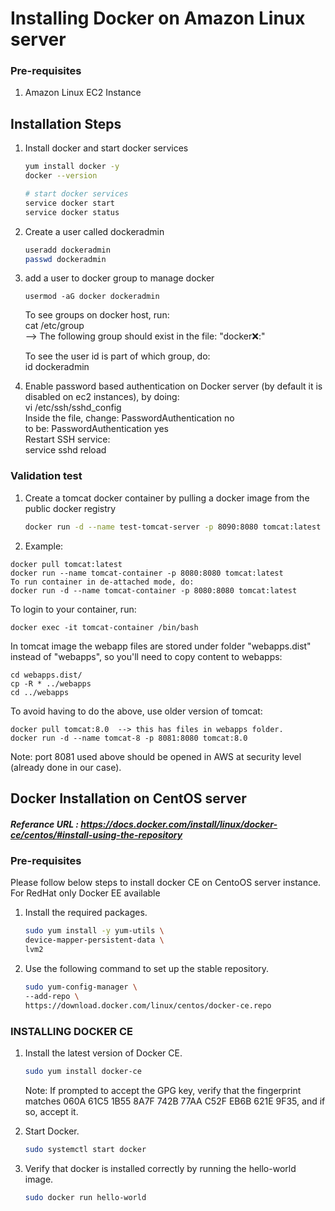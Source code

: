 # Installing Docker on Amazon Linux server

### Pre-requisites
1. Amazon Linux EC2 Instance

## Installation Steps

1. Install docker and start docker services
   ```sh 
   yum install docker -y
   docker --version 
   
   # start docker services
   service docker start
   service docker status
   ```
2. Create a user called dockeradmin
   ```sh
   useradd dockeradmin
   passwd dockeradmin
   ```
3. add a user to docker group to manage docker 
   ```
   usermod -aG docker dockeradmin
   ```
   To see groups on docker host, run: <br/>
   cat /etc/group  <br/>
   --> The following group should exist in the file: "docker:x:<id>:"  <br/>
   
   To see the user id is part of which group, do:  <br/>
   id dockeradmin
   
4. Enable password based authentication on Docker server (by default it is disabled on ec2 instances), by doing:  <br/>
   vi /etc/ssh/sshd_config  <br/>
   Inside the file, change:  PasswordAuthentication no   <br/>
   to be:  PasswordAuthentication yes    <br/>
   Restart SSH service:  <br/>
   service sshd reload   <br/>
  

### Validation test
1. Create a tomcat docker container by pulling a docker image from the public docker registry
   ```sh
   docker run -d --name test-tomcat-server -p 8090:8080 tomcat:latest
   ```
   
2. Example:
```
docker pull tomcat:latest
docker run --name tomcat-container -p 8080:8080 tomcat:latest
To run container in de-attached mode, do:
docker run -d --name tomcat-container -p 8080:8080 tomcat:latest
```
To login to your container, run:  <br/>
```
docker exec -it tomcat-container /bin/bash
```

In tomcat image the webapp files are stored under folder "webapps.dist" instead of "webapps", so you'll need to copy content to webapps:
```
cd webapps.dist/
cp -R * ../webapps
cd ../webapps
```

To avoid having to do the above, use older version of tomcat:
```
docker pull tomcat:8.0  --> this has files in webapps folder.
docker run -d --name tomcat-8 -p 8081:8080 tomcat:8.0
```
Note: port 8081 used above should be opened in AWS at security level (already done in our case).

## Docker Installation on CentOS server
##### Referance URL : https://docs.docker.com/install/linux/docker-ce/centos/#install-using-the-repository
### Pre-requisites

Please follow below steps to install docker CE on CentoOS server instance. For RedHat only Docker EE available 

1. Install the required packages.

   ```sh 
   sudo yum install -y yum-utils \
   device-mapper-persistent-data \
   lvm2
   ```
  
1. Use the following command to set up the stable repository.
 
   ```sh 
   sudo yum-config-manager \
   --add-repo \
   https://download.docker.com/linux/centos/docker-ce.repo
   ```

### INSTALLING DOCKER CE

1. Install the latest version of Docker CE.
   ```sh 
   sudo yum install docker-ce
   ```

   Note: If prompted to accept the GPG key, verify that the fingerprint matches 
060A 61C5 1B55 8A7F 742B 77AA C52F EB6B 621E 9F35, and if so, accept it.

1. Start Docker.
   ```sh 
   sudo systemctl start docker
   ```

1. Verify that docker is installed correctly by running the hello-world image.
   ```sh
   sudo docker run hello-world
   ```
